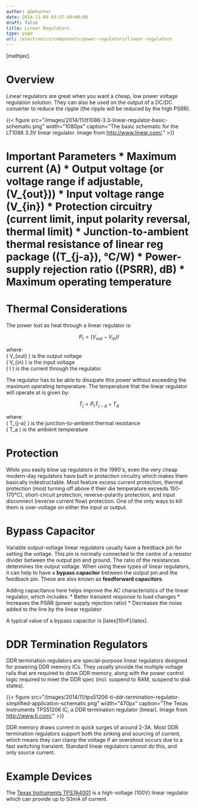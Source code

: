 ```yaml
---
author: gbmhunter
date: 2014-11-09 03:57:49+00:00
draft: false
title: Linear Regulators
type: page
url: /electronics/components/power-regulators/linear-regulators
---
```


[mathjax]

# Overview

Linear regulators are great when you want a cheap, low power voltage regulation solution. They can also be used on the output of a DC/DC converter to reduce the ripple (the ripple will be reduced by the high PSRR).

{{< figure src="/images/2014/11/lt1086-3.3-linear-regulator-basic-schematic.png" width="1080px" caption="The basic schematic for the LT1086 3.3V linear regulator. Image from http://www.linear.com/."  >}}

# Important Parameters  * Maximum current (A)  * Output voltage (or voltage range if adjustable, \(V_{out}\))  * Input voltage range \(V_{in}\)  * Protection circuitry (current limit, input polarity reversal, thermal limit)  * Junction-to-ambient thermal resistance of linear reg package (\(T_{j-a}\), °C/W)  * Power-supply rejection ratio (\(PSRR\), dB)  * Maximum operating temperature

# Thermal Considerations

The power lost as heat through a linear regulator is:

$$ P_t = (V_{out} - V_{in})I$$

where:  
\( V_{out} \) is the output voltage  
\( V_{in} \) is the input voltage  
\( I \) is the current through the regulator.

The regulator has to be able to dissipate this power without exceeding the maximum operating temperature. The temperature that the linear regulator will operate at is given by:

$$ T_j = P_{t}T_{j-a} + T_a$$

where:  
\( T_{j-a} \) is the junction-to-ambient thermal resistance  
\( T_a \) is the ambient temperature

# Protection

While you easily blow up regulators in the 1990's, even the very cheap modern-day regulators have built in protection circuitry which makes them basically indestructable. Most feature excess current protection, thermal protection (most turning off above if their die temperature exceeds 150-170°C), short-circuit protection, reverse-polarity protection, and input disconnect (reverse current flow) protection. One of the only ways to kill them is over-voltage on either the input or output.

# Bypass Capacitor

Variable output-voltage linear regulators usually have a feedback pin for setting the voltage. This pin is normally connected to the centre of a resistor divider between the output pin and ground. The ratio of the resistances determines the output voltage. When using these types of linear regulators, it can help to have a **bypass capacitor** between the output pin and the feedback pin. These are also known as **feedforward capacitors**.

Adding capacitance here helps improve the AC characteristics of the linear regulator, which includes:  * Better transient response to load changes  * Increases the PSRR (power supply rejection ratio)  * Decreases the noise added to the line by the linear regulator

A typical value of a bypass capacitor is [latex]10nF[/latex].

# DDR Termination Regulators

DDR termination regulators are special-purpose linear regulators designed for powering DDR memory ICs. They usually provide the multiple voltage rails that are required to drive DDR memory, along with the power control logic required to meet the DDR spec (incl. suspend to RAM, suspend to disk states).

{{< figure src="/images/2014/11/tps51206-ti-ddr-termination-regulator-simplified-application-schematic.png" width="470px" caption="The Texas Instruments TPS51206 IC, a DDR termination regulator (linear). Image from http://www.ti.com/."  >}}

DDR memory draws current in quick surges of around 2-3A. Most DDR termination regulators support both the sinking and sourcing of current, which means they can clamp the voltage if an overshoot occurs due to a fast switching transient. Standard linear regulators cannot do this, and only source current.

# Example Devices

The [Texas Instruments TPS7A4001](http://www.ti.com/product/tps7A4001) is a high-voltage (100V) linear regulator which can provide up to 50mA of current.
